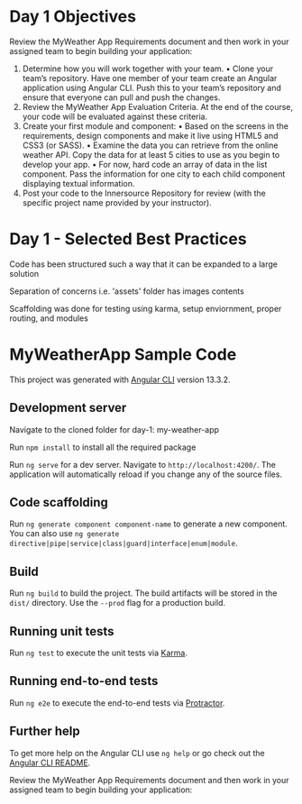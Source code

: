 # Day 1 Objectives 
Review the MyWeather App Requirements document and then work in your assigned team to begin building your application:
1.	Determine how you will work together with your team. 
•	Clone your team’s repository. Have one member of your team create an Angular application using Angular CLI.  Push this to your team’s repository and ensure that everyone can pull and push the changes.
2.	Review the MyWeather App Evaluation Criteria. At the end of the course, your code will be evaluated against these criteria. 
3.	Create your first module and component:
•	Based on the screens in the requirements, design components and make it live using HTML5 and CSS3 (or SASS).
•	Examine the data you can retrieve from the online weather API. Copy the data for at least 5 cities to use as you begin to develop your app.
•	For now, hard code an array of data in the list component. Pass the information for one city to each child component displaying textual information.
4.	Post your code to the Innersource Repository for review (with the specific project name provided by your instructor).


# Day 1 -  Selected Best Practices  

Code has been structured such a way that it can be expanded to a large solution 

Separation of concerns i.e. 'assets' folder has images contents

Scaffolding was done for testing using karma, setup enviornment, proper routing, and modules 

# MyWeatherApp Sample Code

This project was generated with [Angular CLI](https://github.com/angular/angular-cli) version 13.3.2.

## Development server
Navigate to the cloned folder for day-1: my-weather-app

Run `npm install` to install all the required package

Run `ng serve` for a dev server. Navigate to `http://localhost:4200/`. The application will automatically reload if you change any of the source files.

## Code scaffolding

Run `ng generate component component-name` to generate a new component. You can also use `ng generate directive|pipe|service|class|guard|interface|enum|module`.

## Build

Run `ng build` to build the project. The build artifacts will be stored in the `dist/` directory. Use the `--prod` flag for a production build.

## Running unit tests

Run `ng test` to execute the unit tests via [Karma](https://karma-runner.github.io).

## Running end-to-end tests

Run `ng e2e` to execute the end-to-end tests via [Protractor](http://www.protractortest.org/).

## Further help

To get more help on the Angular CLI use `ng help` or go check out the [Angular CLI README](https://github.com/angular/angular-cli/blob/master/README.md).

Review the MyWeather App Requirements document and then work in your assigned team to begin building your application:



